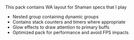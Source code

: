This pack contains WA layout for Shaman specs that I play

- Nested group containing dynamic groups
- Contains stack counters and timers where appropriate
- Glow effects to draw attention to primary buffs
- Optimized pack for performance and avoid FPS impacts
